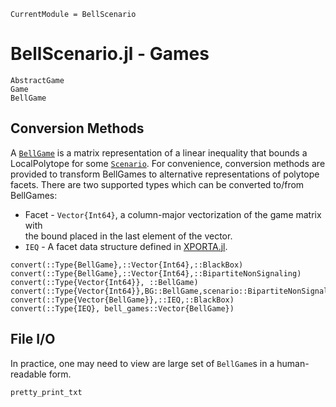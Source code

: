 ```@meta
CurrentModule = BellScenario
```
# BellScenario.jl - Games

```@docs
AbstractGame
Game
BellGame
```

## Conversion Methods

A [`BellGame`](@ref) is a matrix representation of a linear inequality that bounds
a LocalPolytope for some [`Scenario`](@ref). For convenience, conversion methods
are provided to transform BellGames to alternative representations of polytope
facets. There are two supported types which can be converted to/from BellGames:
* Facet - `Vector{Int64}`, a column-major vectorization of the game matrix with  
    the bound placed in the last element of the vector.
* `IEQ` - A facet data structure defined in [XPORTA.jl](https://juliapolyhedra.github.io/XPORTA.jl/dev/).


```@docs
convert(::Type{BellGame},::Vector{Int64},::BlackBox)
convert(::Type{BellGame},::Vector{Int64},::BipartiteNonSignaling)
convert(::Type{Vector{Int64}}, ::BellGame)
convert(::Type{Vector{Int64}},BG::BellGame,scenario::BipartiteNonSignaling)
convert(::Type{Vector{BellGame}},::IEQ,::BlackBox)
convert(::Type{IEQ}, bell_games::Vector{BellGame})
```

## File I/O

In practice, one may need to view are large set of `BellGame`s in a human-readable
form.

```@docs
pretty_print_txt
```
